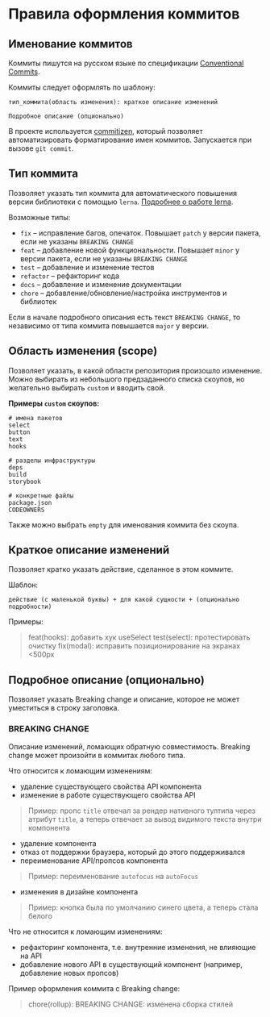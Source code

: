 # Правила оформления коммитов

## Именование коммитов

Коммиты пишутся на русском языке по спецификации [Conventional Commits](https://www.conventionalcommits.org/en/v1.0.0/).

Коммиты следует оформлять по шаблону:

    тип_коммита(область изменения): краткое описание изменений

    Подробное описание (опционально)

В проекте используется [commitizen](http://commitizen.github.io/cz-cli/), который позволяет автоматизировать форматирование имен коммитов. Запускается при вызове `git commit`.

## Тип коммита

Позволяет указать тип коммита для автоматического повышения версии библиотеки с помощью `lerna`. [Подробнее о работе lerna](lerna.md).

Возможные типы:

-   `fix` – исправление багов, опечаток. Повышает `patch` у версии пакета, если не указаны `BREAKING CHANGE`
-   `feat` – добавление новой функциональности. Повышает `minor` у версии пакета, если не указаны `BREAKING CHANGE`
-   `test` – добавление и изменение тестов
-   `refactor` – рефакторинг кода
-   `docs` – добавление и изменение документации
-   `chore` – добавление/обновление/настройка инструментов и библиотек

Если в начале подробного описания есть текст `BREAKING CHANGE`, то независимо от типа коммита повышается `major` у версии.

## Область изменения (scope)

Позволяет указать, в какой области репозитория произошло изменение.
Можно выбирать из небольшого предзаданного списка скоупов, но желательно выбирать `custom` и вводить свой.

**Примеры `custom` скоупов:**

    # имена пакетов
    select
    button
    text
    hooks

    # разделы инфраструктуры
    deps
    build
    storybook

    # конкретные файлы
    package.json
    CODEOWNERS

Также можно выбрать `empty` для именования коммита без скоупа.

## Краткое описание изменений

Позволяет кратко указать действие, сделанное в этом коммите.

Шаблон:

    действие (с маленькой буквы) + для какой сущности + (опционально подробности)

Примеры:

> feat(hooks): добавить хук useSelect
> test(select): протестировать очистку
> fix(modal): исправить позиционирование на экранах &lt;500px

## Подробное описание (опционально)

Позволяет указать Breaking change и описание, которое не может уместиться в строку заголовка.

### BREAKING CHANGE

Описание изменений, ломающих обратную совместимость. Breaking change может произойти в коммитах любого типа.

Что относится к ломающим изменениям:

-   удаление существующего свойства API компонента
-   изменение в работе существующего свойства API

> Пример: пропс `title` отвечал за рендер нативного тултипа через атрибут `title`, а теперь отвечает за вывод видимого текста внутри компонента

-   удаление компонента
-   отказ от поддержки браузера, который до этого поддерживался
-   переименование API/пропсов компонента

> Пример: переименование `autofocus` на `autoFocus`

-   изменения в дизайне компонента

> Пример: кнопка была по умолчанию синего цвета, а теперь стала белого

Что не относится к ломающим изменениям:

-   рефакторинг компонента, т.е. внутренние изменения, не влияющие на API
-   добавление нового API в существующий компонент (например, добавление новых пропсов)

Пример оформления коммита с Breaking change:

> chore(rollup):
> BREAKING CHANGE:
> изменена сборка стилей
